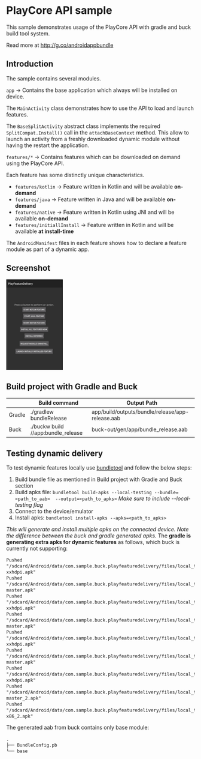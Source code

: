 # PlayCore API sample

This sample demonstrates usage of the PlayCore API with gradle and buck build tool system.

Read more at http://g.co/androidappbundle

## Introduction

The sample contains several modules.

`app` -> Contains the base application which always will be installed on device.

The `MainActivity` class demonstrates how to use the API to load and launch features.

The `BaseSplitActivity` abstract class implements the required `SplitCompat.Install()` call
in the `attachBaseContext` method. This allow to launch an activity from a freshly downloaded
dynamic module without having the restart the application.

`features/*` -> Contains features which can be downloaded on demand using the PlayCore API.

Each feature has some distinctly unique characteristics.

* `features/kotlin` -> Feature written in Kotlin and will be available **on-demand**
* `features/java` -> Feature written in Java and will be available **on-demand**
* `features/native` -> Feature written in Kotlin using JNI  and will be available **on-demand**
* `features/initiallInstall` -> Feature written in Kotlin and will be available **at install-time**

The `AndroidManifest` files in each feature shows how to declare a feature module as part of a dynamic app.

## Screenshot

<img src="screenshots/main.png" width="30%" />

## Build project with Gradle and Buck
|        | **Build command**                  | **Output Path**                                  |
|--------|------------------------------------|--------------------------------------------------|
| Gradle | ./gradlew bundleRelease            | app/build/outputs/bundle/release/app-release.aab |
| Buck   | ./buckw build //app:bundle_release | buck-out/gen/app/bundle_release.aab              |

## Testing dynamic delivery
To test dynamic features locally use [bundletool](https://developer.android.com/studio/command-line/bundletool>bundletool) and follow the below steps:
1. Build bundle file as mentioned in Build project with Gradle and Buck section
2. Build apks file: `bundletool build-apks --local-testing --bundle=<path_to_aab>  --output=<path_to_apks>`
   _Make sure to include  --local-testing flag_
3. Connect to the device/emulator
4. Install apks: `bundletool install-apks --apks=<path_to_apks>`

_This will generate and install multiple apks on the connected device. Note the difference between the buck and gradle generated apks._ The **gradle is generating extra apks for dynamic features** as follows, which buck is currently not supporting:
```
Pushed "/sdcard/Android/data/com.sample.buck.playfeaturedelivery/files/local_testing/initialInstall-xxhdpi.apk"
Pushed "/sdcard/Android/data/com.sample.buck.playfeaturedelivery/files/local_testing/initialInstall-master.apk"
Pushed "/sdcard/Android/data/com.sample.buck.playfeaturedelivery/files/local_testing/java-xxhdpi.apk"
Pushed "/sdcard/Android/data/com.sample.buck.playfeaturedelivery/files/local_testing/java-master.apk"
Pushed "/sdcard/Android/data/com.sample.buck.playfeaturedelivery/files/local_testing/kotlin-xxhdpi.apk"
Pushed "/sdcard/Android/data/com.sample.buck.playfeaturedelivery/files/local_testing/kotlin-master.apk"
Pushed "/sdcard/Android/data/com.sample.buck.playfeaturedelivery/files/local_testing/native-xxhdpi.apk"
Pushed "/sdcard/Android/data/com.sample.buck.playfeaturedelivery/files/local_testing/native-master_2.apk"
Pushed "/sdcard/Android/data/com.sample.buck.playfeaturedelivery/files/local_testing/native-x86_2.apk"
```
The generated aab from buck contains only base module:
```
.
├── BundleConfig.pb
└── base
```
